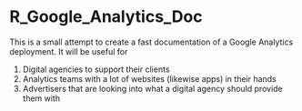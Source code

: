 R_Google_Analytics_Doc
======================
 This is a small attempt to create a fast documentation of a Google Analytics deployment. It will be useful for
 
 1. Digital agencies to support their clients
 2. Analytics teams with a lot of websites (likewise apps) in their hands
 3. Advertisers that are looking into what a digital agency should provide them with